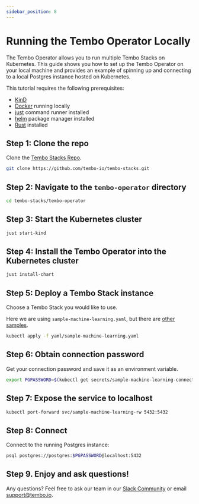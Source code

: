 ```yaml
---
sidebar_position: 8
---
```


# Running the Tembo Operator Locally

The Tembo Operator allows you to run multiple Tembo Stacks on Kubernetes. This guide shows you how to set up the Tembo Operator on your local machine and provides an example of spinning up and connecting to a local Postgres instance hosted on Kubernetes.

This tutorial requires the following prerequisites:

- [KinD](https://github.com/kubernetes-sigs/kind)
- [Docker](https://www.docker.com/) running locally
- [just](https://github.com/casey/just) command runner installed
- [helm](https://helm.sh/) package manager installed
- [Rust](https://www.rust-lang.org/tools/install) installed

## Step 1: Clone the repo 

Clone the [Tembo Stacks Repo](https://github.com/tembo-io/tembo-stacks/tree/main).

```bash
git clone https://github.com/tembo-io/tembo-stacks.git
```  

## Step 2: Navigate to the `tembo-operator` directory

```bash
cd tembo-stacks/tembo-operator
```  

## Step 3: Start the Kubernetes cluster

```bash
just start-kind
```  

## Step 4: Install the Tembo Operator into the Kubernetes cluster

```bash
just install-chart
```  

## Step 5: Deploy a Tembo Stack instance

Choose a Tembo Stack you would like to use. 

Here we are using `sample-machine-learning.yaml`, but there are [other samples](https://github.com/tembo-io/tembo-stacks/tree/main/tembo-operator/yaml).

```bash
kubectl apply -f yaml/sample-machine-learning.yaml
```  

## Step 6: Obtain connection password

Get your connection password and save it as an environment variable.

```bash
export PGPASSWORD=$(kubectl get secrets/sample-machine-learning-connection --template={{.data.password}} | base64 -D)
```

## Step 7: Expose the service to localhost 

```bash
kubectl port-forward svc/sample-machine-learning-rw 5432:5432 
```

## Step 8: Connect

Connect to the running Postgres instance:

```bash
psql postgres://postgres:$PGPASSWORD@localhost:5432
```  

## Step 9. Enjoy and ask questions!

Any questions? Feel free to ask our team in our [Slack Community](https://join.slack.com/t/tembocommunity/shared_invite/zt-23o25qt91-AnZoC1jhLMLubwia4GeNGw) or email [support@tembo.io](mailto:support@tembo.io).
